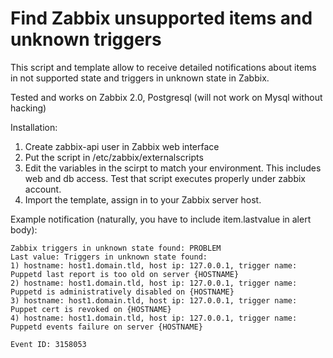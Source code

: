Find Zabbix unsupported items and unknown triggers
====================

This script and template allow to receive detailed notifications about items in not supported state and triggers in unknown state in Zabbix.


Tested and works on Zabbix 2.0, Postgresql (will not work on Mysql without hacking)


Installation:

1. Create zabbix-api user in Zabbix web interface
2. Put the script in /etc/zabbix/externalscripts
3. Edit the variables in the scirpt to match your environment. This includes web and db access. Test that script executes properly under zabbix account.
4. Import the template, assign in to your Zabbix server host.


Example notification (naturally, you have to include item.lastvalue in alert body):

```
Zabbix triggers in unknown state found: PROBLEM
Last value: Triggers in unknown state found:
1) hostname: host1.domain.tld, host ip: 127.0.0.1, trigger name: Puppetd last report is too old on server {HOSTNAME}
2) hostname: host1.domain.tld, host ip: 127.0.0.1, trigger name: Puppetd is administratively disabled on {HOSTNAME}
3) hostname: host1.domain.tld, host ip: 127.0.0.1, trigger name: Puppet cert is revoked on {HOSTNAME}
4) hostname: host1.domain.tld, host ip: 127.0.0.1, trigger name: Puppetd events failure on server {HOSTNAME}

Event ID: 3158053
```
